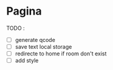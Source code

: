 # Pagina

TODO :
- [ ] generate qcode 
- [ ] save text local storage
- [ ] redirecte to home if room don't exist 
- [ ] add style